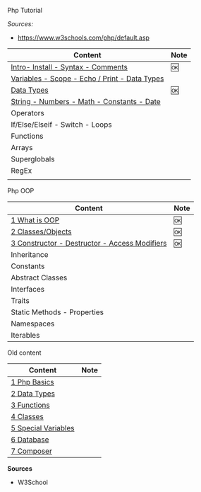 
Php Tutorial

*Sources:*

- https://www.w3schools.com/php/default.asp


Content                                                                             | Note
------------------------------------------------------------------------------------|-----
[Intro- Install - Syntax - Comments](./php-w3-01-intro.md)                          | 🆗
[Variables - Scope - Echo / Print - Data Types](./php-w3-02-variables.md)           |
[Data Types](./php-w3-03-data-types.md)                                             | 🆗
[String - Numbers - Math - Constants - Date](./php-w3-04-string-and-other-types.md) |
Operators                                                                           |
If/Else/Elseif - Switch - Loops                                                     |
Functions                                                                           |
Arrays                                                                              |
Superglobals                                                                        |
RegEx                                                                               |
[](./php-w3)                                                                        |


Php OOP

Content                                                                       | Note
------------------------------------------------------------------------------|-----
[1 What is OOP](./php-oop-01-intro.md)                                        | 🆗
[2 Classes/Objects](./php-oop-02-classes.md)                                  | 🆗
[3 Constructor - Destructor - Access Modifiers ](./php-oop-03-constructor.md) | 🆗
Inheritance                                                                   |
Constants                                                                     |
Abstract Classes                                                              |
Interfaces                                                                    |
Traits                                                                        |
Static Methods - Properties                                                   |
Namespaces                                                                    |
Iterables                                                                     |



Old content

Content                                              | Note
-----------------------------------------------------|-----
[1 Php Basics](./php-01-basics.md)                   |
[2 Data Types](./php-02-data-types-1.md)             |
[3 Functions](./php-03-functions.md)                 |
[4 Classes](./php-04-classes.md)                     |
[5 Special Variables](./php-05-Special-Variables.md) |
[6 Database](./php-06-Database.md)                   |
[7 Composer](./php-07-Composer.md)                   |


**Sources**

- W3School
